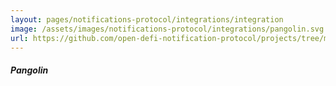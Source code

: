 ```yaml
---
layout: pages/notifications-protocol/integrations/integration
image: /assets/images/notifications-protocol/integrations/pangolin.svg
url: https://github.com/open-defi-notification-protocol/projects/tree/master/pangolin
---
```


##### Pangolin
